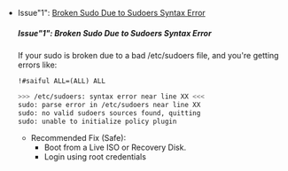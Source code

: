 
- Issue"1": [Broken Sudo Due to Sudoers Syntax Error](#Broken-Sudo-Due-to-Sudoers-Syntax-Error)


  
  ##### Issue"1": Broken Sudo Due to Sudoers Syntax Error
  If your sudo is broken due to a bad /etc/sudoers file, and you're getting errors like:
  
  ```!#saiful ALL=(ALL) ALL```
  
  ```sh
  >>> /etc/sudoers: syntax error near line XX <<<
  sudo: parse error in /etc/sudoers near line XX
  sudo: no valid sudoers sources found, quitting
  sudo: unable to initialize policy plugin
  ```
  
  - Recommended Fix (Safe):
    - Boot from a Live ISO or Recovery Disk.
    - Login using root credentials
